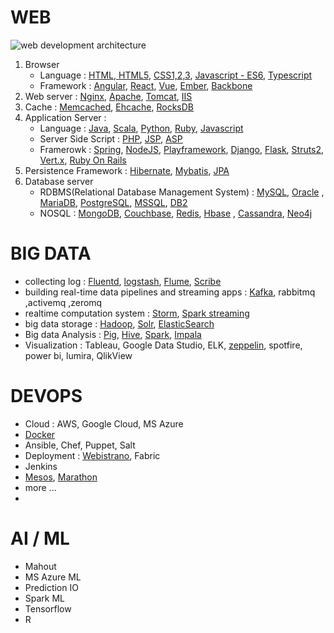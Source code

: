# WEB
![web development architecture](http://www.lansa.com/img/products/web-development-architecture-and-deployment-diagram.jpg)

1. Browser 
    - Language : [HTML, HTML5](https://www.w3.org/html/), [CSS1,2,3](https://developer.mozilla.org/ko/docs/Web/CSS), [Javascript - ES6](https://developer.mozilla.org/ko/docs/Web/JavaScript), [Typescript](https://www.typescriptlang.org/)
    - Framework : [Angular](https://angularjs.org/), [React](https://facebook.github.io/react/), [Vue](https://vuejs.org/), [Ember](https://www.emberjs.com/), [Backbone](http://backbonejs.org/)
2. Web server : [Nginx](https://nginx.org/en/), [Apache](https://httpd.apache.org/), [Tomcat](http://tomcat.apache.org/), [IIS](https://www.iis.net/)
3. Cache : [Memcached](https://memcached.org/), [Ehcache](http://www.ehcache.org/), [RocksDB](http://rocksdb.org/)
3. Application Server : 
    - Language : [Java](), [Scala](https://www.scala-lang.org/), [Python](https://www.python.org/), [Ruby](http://ruby-doc.org/), [Javascript](https://developer.mozilla.org/ko/docs/Web/JavaScript)
    - Server Side Script : [PHP](https://secure.php.net/), [JSP](), [ASP](https://www.asp.net/)
    - Framerowk : [Spring](https://spring.io/), [NodeJS](https://nodejs.org/ko/), [Playframework](https://www.playframework.com/), [Django](https://www.djangoproject.com/), [Flask](http://flask.pocoo.org/), [Struts2](http://struts.apache.org/), [Vert.x](http://vertx.io/), [Ruby On Rails](http://rubyonrails.org/)
4. Persistence Framework : [Hibernate](http://hibernate.org/), [Mybatis](http://www.mybatis.org/mybatis-3/), [JPA]()
5. Database server
    - RDBMS(Relational Database Management System) : [MySQL](https://www.mysql.com/), [Oracle](https://www.oracle.com/index.html) , [MariaDB](https://mariadb.org/), [PostgreSQL](https://www.postgresql.org/), [MSSQL](https://www.microsoft.com/ko-kr/sql-server/sql-server-2016), [DB2](https://www.ibm.com/analytics/us/en/db2/)
    - NOSQL : [MongoDB](https://www.mongodb.com/), [Couchbase](https://www.couchbase.com/),  [Redis](https://redis.io/), [Hbase](https://hbase.apache.org/) , [Cassandra](http://cassandra.apache.org/), [Neo4j](https://neo4j.com/) 
    

# BIG DATA
- collecting log : [Fluentd](http://www.fluentd.org/), [logstash](https://www.elastic.co/guide/en/logstash/current/getting-started-with-logstash.html), [Flume](https://flume.apache.org/), [Scribe](https://github.com/facebookarchive/scribe)
- building real-time data pipelines and streaming apps : [Kafka](https://kafka.apache.org/), rabbitmq ,activemq ,zeromq
- realtime computation system : [Storm](http://storm.apache.org/), [Spark streaming](https://spark.apache.org/)
- big data storage : [Hadoop](http://hadoop.apache.org/), [Solr](http://lucene.apache.org/solr/), [ElasticSearch](https://www.elastic.co/kr/)
- Big data Analysis : [Pig](https://pig.apache.org/), [Hive](https://hive.apache.org/), [Spark](https://spark.apache.org/), [Impala
](https://impala.incubator.apache.org/)
- Visualization : Tableau, Google Data Studio, ELK, [zeppelin](https://zeppelin.apache.org/), spotfire, power bi, lumira, QlikView

# DEVOPS
- Cloud : AWS, Google Cloud, MS Azure
- [Docker](https://www.docker.com/)
- Ansible, Chef, Puppet, Salt
- Deployment : [Webistrano](), Fabric
- Jenkins
- [Mesos](http://mesos.apache.org/), [Marathon](https://mesosphere.github.io/marathon/)
- more ...
- 
# AI / ML
- Mahout
- MS Azure ML
- Prediction IO
- Spark ML
- Tensorflow
- R